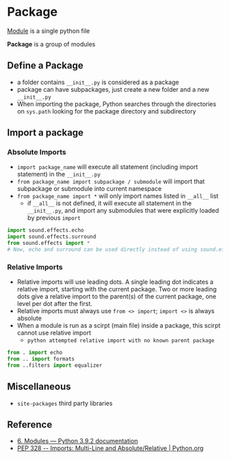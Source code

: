 # Package

[Module](module.md) is a single python file

**Package** is a group of modules

## Define a Package
* a folder contains `__init__.py` is considered as a package
* package can have subpackages, just create a new folder and a new `__init__.py`
* When importing the package, Python searches through the directories on `sys.path` looking for the package directory and subdirectory

## Import a package
### Absolute Imports
* `import package_name` will execute all statement (including import statement) in the `__init__.py`
* `from package_name import subpackage / submodule` will import that subpackage or submodule into current namespace
* `from package_name import *` will only import names listed in `__all__` list
    - if `__all__` is not defined, it will execute all statement in the `__init__.py`,
      and import any submodules that were explicitly loaded by previous `import`

```python
import sound.effects.echo
import sound.effects.surround
from sound.effects import *
# Now, echo and surround can be used directly instead of using sound.effects.echo
```

### Relative Imports
* Relative imports will use leading dots. A single leading dot indicates a relative import, starting with the current package.
Two or more leading dots give a relative import to the parent(s) of the current package, one level per dot after the first.
* Relative imports must always use `from <> import`; `import <>` is always absolute
* When a module is run as a scirpt (main file) inside a package, this scirpt cannot use relative import
    - `python attempted relative import with no known parent package`

```python
from . import echo
from .. import formats
from ..filters import equalizer
```

## Miscellaneous
* `site-packages` third party libraries

## Reference
* [6. Modules — Python 3.9.2 documentation](https://docs.python.org/3/tutorial/modules.html#packages)
* [PEP 328 -- Imports: Multi-Line and Absolute/Relative | Python.org](https://www.python.org/dev/peps/pep-0328/)
